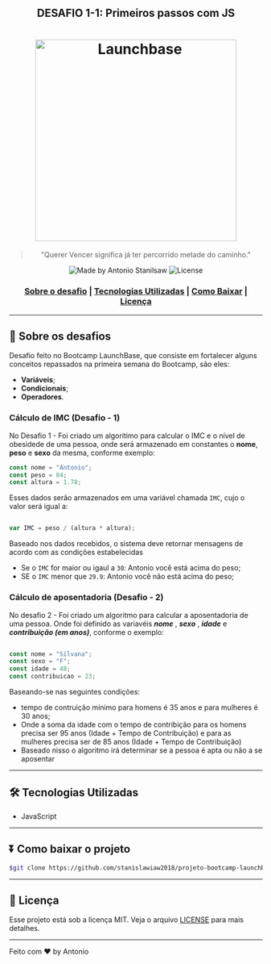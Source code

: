 <h2 align="center">DESAFIO 1-1: Primeiros passos com JS</h2>

<h1 align="center">
    <img alt="Launchbase" src="https://storage.googleapis.com/golden-wind/bootcamp-launchbase/logo.png" width="400px" />
</h1>

<blockquote align="center">
    "Querer Vencer significa já ter percorrido metade do caminho."
</blockquote>

<p align="center">
    <img alt="Made by Antonio Stanilsaw" src="https://img.shields.io/badge/made%20by-Antonio Stanislaw-%23F8952D">
    <img alt="License" src="https://img.shields.io/badge/license-MIT-%23F8952D">
</p>

<h3 align="center">


[Sobre o desafio](#-Sobre-o-desafio)  |  [Tecnologias Utilizadas](#-Tecnologias-Utilizadas)  |  [Como Baixar](#-Como-baixar-o-projeto)  |  [Licença](#-Licença)

</h3>

---

## 🚀 Sobre os desafios
<p>
    Desafio feito no Bootcamp LaunchBase, que consiste em fortalecer alguns conceitos repassados na primeira semana do Bootcamp, são eles: 
</p>

- **Variáveis**;
- **Condicionais**;
- **Operadores**.

### Cálculo de IMC (Desafio - 1)

No Desafio 1 - Foi criado um algoritimo para calcular o IMC e o nível de obesidede de uma pessoa, onde será armazenado em constantes o **nome**, **peso** e **sexo** da mesma, conforme exemplo:

```js
const nome = "Antonio";
const peso = 84;
const altura = 1.78;
```

Esses dados serão armazenados em uma variável chamada `IMC`, cujo o valor será igual a:

```js

var IMC = peso / (altura * altura);
```

Baseado nos dados recebidos, o sistema deve retornar mensagens de acordo com as condições estabelecidas

- Se o `IMC` for maior ou igaul a `30`: Antonio você está acima do peso;
- SE o `IMC` menor que `29.9`: Antonio você não está acima do peso;


### Cálculo de aposentadoria (Desafio - 2)


No desafio 2 - Foi criado um algoritmo para calcular a aposentadoria de uma pessoa. Onde foi definido as variavéis ***nome*** , ***sexo*** , ***idade*** e ***contribuição (em anos)***, conforme o exemplo:

```js

const nome = "Silvana";
const sexo = "F";
const idade = 48;
const contribuicao = 23;

```
Baseando-se nas seguintes condições:
- tempo de contruição mínimo para homens é 35 anos e para mulheres é 30 anos;
- Onde a soma da idade com o tempo de contribição para os homens precisa ser 95 anos (Idade + Tempo de Contribuição) e para as mulheres precisa ser de 85 anos (Idade + Tempo de Contribuição)
- Baseado nisso o algoritmo irá determinar se a pessoa é apta ou não a se aposentar

---

## 🛠️ Tecnologias Utilizadas
- JavaScript

---

## ⏬ Como baixar o projeto
```bash
$git clone https://github.com/stanislawiaw2018/projeto-bootcamp-launchbase-desafio01.git
```

---

## 📝 Licença

Esse projeto está sob a licença MIT. Veja o arquivo [LICENSE](LICENSE) para mais detalhes.

---

Feito com ❤️ by Antonio
